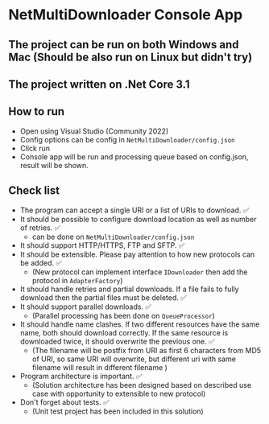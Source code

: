 # NetMultiDownloader Console App

## The project can be run on both Windows and Mac (Should be also run on Linux but didn't try)

## The project written on .Net Core 3.1

## How to run
- Open using Visual Studio (Community 2022)
- Config options can be config in `NetMultiDownloader/config.json`
- Click run
- Console app will be run and processing queue based on config.json, result will be shown.

## Check list
- The program can accept a single URI or a list of URIs to download. :white_check_mark:
- It should be possible to configure download location as well as number of retries. :white_check_mark: 
    - can be done on `NetMultiDownloader/config.json`
- It should support HTTP/HTTPS, FTP and SFTP. :white_check_mark:
- It should be extensible. Please pay attention to how new protocols can be added. :white_check_mark: 
    - (New protocol can implement interface `IDownloader` then add the protocol in `AdapterFactory`)
- It should handle retries and partial downloads. If a file fails to fully download then the partial files must be deleted. :white_check_mark:
- It should support parallel downloads. :white_check_mark: 
    - (Parallel processing has been done on `QueueProcessor`)
- It should handle name clashes. If two different resources have the same name, both should download correctly. If the same resource is downloaded twice, it should overwrite the previous one. :white_check_mark: 
    - (The filename will be postfix from URI as first 6 characters from MD5 of URI,
so same URI will overwrite, but different uri with same filename will result in different filename
)
- Program architecture is important. :white_check_mark: 
    - (Solution architecture has been designed based on described use case with opportunity to extensible to new protocol)
- Don't forget about tests. :white_check_mark: 
    - (Unit test project has been included in this solution)
